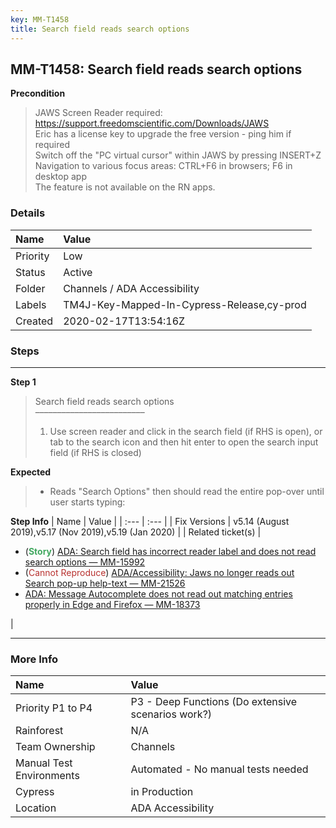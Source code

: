 ```yaml
---
key: MM-T1458
title: Search field reads search options
---
```


## MM-T1458: Search field reads search options

**Precondition**

> <article>JAWS Screen Reader required: <a href="https://support.freedomscientific.com/Downloads/JAWS" rel="noopener noreferrer" target="_blank">https://support.freedomscientific.com/Downloads/JAWS</a><br>Eric has a license key to upgrade the free version - ping him if required<br>Switch off the "PC virtual cursor" within JAWS by pressing INSERT+Z<br>Navigation to various focus areas: CTRL+F6 in browsers; F6 in desktop app<br>The feature is not available on the RN apps.</article>

### Details

| Name     | Value                                      |
| :------- | :----------------------------------------- |
| Priority | Low                                        |
| Status   | Active                                     |
| Folder   | Channels / ADA Accessibility               |
| Labels   | TM4J-Key-Mapped-In-Cypress-Release,cy-prod |
| Created  | 2020-02-17T13:54:16Z                       |

### Steps

<hr/>

**Step 1**

> <article>Search field reads search options<br>–––––––––––––––––––––––––<ol><li>Use screen reader and click in the search field (if RHS is open), or tab to the search icon and then hit enter to open the search input field (if RHS is closed)</li></ol></article>

**Expected**

> <article><ul><li>Reads "Search Options" then should read the entire pop-over until user starts typing:</li></ul></article>

**Step Info**
| Name | Value |
| :--- | :--- |
| Fix Versions | v5.14 (August 2019),v5.17 (Nov 2019),v5.19 (Jan 2020) |
| Related ticket(s) | <ul><li>(<strong><span style="color: rgb(65, 168, 95);">Story</span></strong>) <a href="https://mattermost.atlassian.net/browse/MM-15992" rel="noopener noreferrer" target="_blank">ADA: Search field has incorrect reader label and does not read search options — MM-15992</a></li><li>(<span style="color: rgb(184, 49, 47);">Cannot Reproduce</span>) <a href="https://mattermost.atlassian.net/browse/MM-21526" rel="noopener noreferrer" target="_blank">ADA/Accessibility: Jaws no longer reads out Search pop-up help-text — MM-21526</a></li><li><a href="https://mattermost.atlassian.net/browse/MM-18373" rel="noopener noreferrer" target="_blank">ADA: Message Autocomplete does not read out matching entries properly in Edge and Firefox — MM-18373</a></li></ul> |

<hr/>

### More Info

| Name                     | Value                                              |
| :----------------------- | :------------------------------------------------- |
| Priority P1 to P4        | P3 - Deep Functions (Do extensive scenarios work?) |
| Rainforest               | N/A                                                |
| Team Ownership           | Channels                                           |
| Manual Test Environments | Automated - No manual tests needed                 |
| Cypress                  | in Production                                      |
| Location                 | ADA Accessibility                                  |
